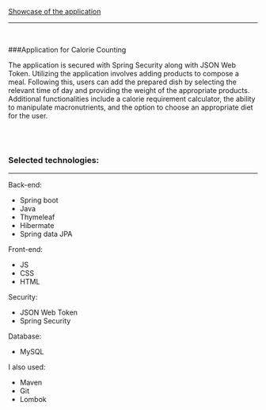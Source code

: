[Showcase of the application](https://www.youtube.com/watch?v=Y_uno-SXy1E)

---

<br>


###Application for Calorie Counting


The application is secured with Spring Security along with JSON Web Token. 
Utilizing the application involves adding products to compose a meal. Following this, 
users can add the prepared dish by selecting the relevant time of day and providing the
weight of the appropriate products. Additional functionalities include a calorie requirement 
calculator, the ability to manipulate macronutrients, and the option to choose an appropriate 
diet for the user.



<br>
<br>

### Selected technologies:

---
Back-end:
- Spring boot
- Java
- Thymeleaf
- Hibermate
- Spring data JPA

Front-end:
- JS
- CSS
- HTML

Security:
- JSON Web Token
- Spring Security

Database:
- MySQL

I also used:
- Maven
- Git
- Lombok
